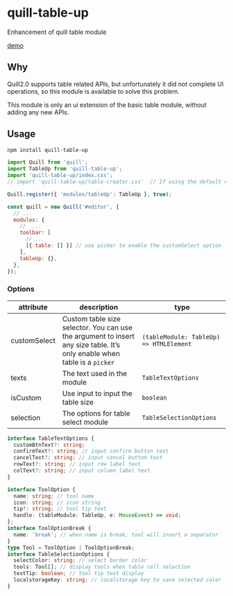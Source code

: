 # quill-table-up

Enhancement of quill table module

[demo](https://zzxming.github.io/quill-table-up/)

## Why

Quill2.0 supports table related APIs, but unfortunately it did not complete UI operations, so this module is available to solve this problem.

This module is only an ui extension of the basic table module, without adding any new APIs.

## Usage

```sh
npm install quill-table-up
```

```js
import Quill from 'quill';
import TableUp from 'quill-table-up';
import 'quill-table-up/index.css';
// import 'quill-table-up/table-creator.css'  // If using the default customSelect option. You need to import this css

Quill.register({ 'modules/tableUp': TableUp }, true);

const quill = new Quill('#editor', {
  // ...
  modules: {
    //  ...
    toolbar: [
      // ...
      [{ table: [] }] // use picker to enable the customSelect option
    ],
    tableUp: {},
  },
});
```

### Options

| attribute    | description                                                                                                              | type                                    |
| ------------ | ------------------------------------------------------------------------------------------------------------------------ | --------------------------------------- |
| customSelect | Custom table size selector. You can use the argument to insert any size table. It’s only enable when table is a `picker` | `(tableModule: TableUp) => HTMLElement` |
| texts        | The text used in the module                                                                                              | `TableTextOptions`                      |
| isCustom     | Use input to input the table size                                                                                        | `boolean`                               |
| selection    | The options for table select module                                                                                      | `TableSelectionOptions`                 |

```ts
interface TableTextOptions {
  customBtnText?: string;
  confirmText?: string; // input confirm button text
  cancelText?: string; // input cancel button text
  rowText?: string; // input row label text
  colText?: string; // input column label text
}

interface ToolOption {
  name: string; // tool name
  icon: string; // icon string
  tip?: string; // tool tip text
  handle: (tableModule: TableUp, e: MouseEvent) => void;
};
interface ToolOptionBreak {
  name: 'break'; // when name is break, tool will insert a separator
}
type Tool = ToolOption | ToolOptionBreak;
interface TableSelectionOptions {
  selectColor: string; // select border color
  tools: Tool[]; // display tools when table cell selection
  textTip: boolean; // tool tip text display
  localstorageKey: string; // localstorage key to save selected color
}
```
